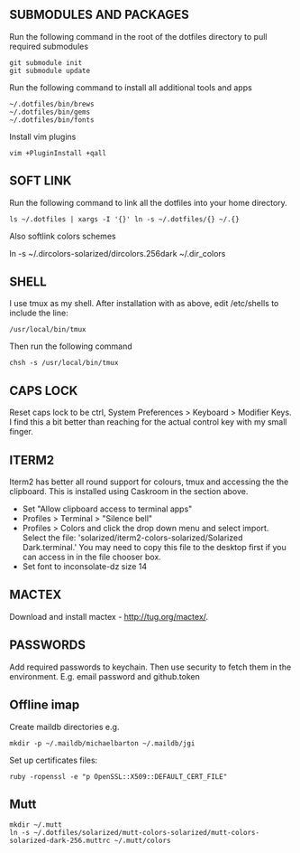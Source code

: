 ## SUBMODULES AND PACKAGES

Run the following command in the root of the dotfiles directory to pull required submodules

    git submodule init
    git submodule update

Run the following command to install all additional tools and apps

    ~/.dotfiles/bin/brews
    ~/.dotfiles/bin/gems
    ~/.dotfiles/bin/fonts

Install vim plugins

    vim +PluginInstall +qall

## SOFT LINK

Run the following command to link all the dotfiles into your home directory.

    ls ~/.dotfiles | xargs -I '{}' ln -s ~/.dotfiles/{} ~/.{}
    
Also softlink colors schemes

   ln -s ~/.dircolors-solarized/dircolors.256dark ~/.dir_colors

## SHELL

I use tmux as my shell. After installation with as above, edit /etc/shells to include the line:

    /usr/local/bin/tmux
    
Then run the following command

    chsh -s /usr/local/bin/tmux

## CAPS LOCK

Reset caps lock to be ctrl, System Preferences > Keyboard > Modifier Keys. I find this a bit better than reaching for the actual control key with my small finger.

## ITERM2

Iterm2 has better all round support for colours, tmux and accessing the the clipboard. This is installed using Caskroom in the section above.

  * Set "Allow clipboard access to terminal apps"
  * Profiles > Terminal > "Silence bell"
  * Profiles > Colors and click the drop down menu and select import. Select
    the file: 'solarized/iterm2-colors-solarized/Solarized Dark.terminal.' You 
    may need to copy this file to the desktop first if you can access in in the 
    file chooser box.
  * Set font to inconsolate-dz size 14

## MACTEX

Download and install mactex - http://tug.org/mactex/.

## PASSWORDS

Add required passwords to keychain. Then use security to fetch them in the environment. E.g. email password and github.token

## Offline imap

Create maildb directories e.g. 

    mkdir -p ~/.maildb/michaelbarton ~/.maildb/jgi

Set up certificates files:

    ruby -ropenssl -e "p OpenSSL::X509::DEFAULT_CERT_FILE"

## Mutt

    mkdir ~/.mutt
    ln -s ~/.dotfiles/solarized/mutt-colors-solarized/mutt-colors-solarized-dark-256.muttrc ~/.mutt/colors
